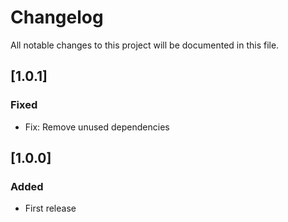 # Changelog
All notable changes to this project will be documented in this file.

## [1.0.1]
### Fixed 
- Fix: Remove unused dependencies

## [1.0.0]
### Added 
- First release

